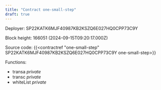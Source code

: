 ```yaml
---
title: "Contract one-small-step"
draft: true
---
```

Deployer: SP22KATK6MJF40987KB2KSZQ6E027HQ0CPP73C9Y


 



Block height: 166051 (2024-09-15T09:20:17.000Z)

Source code: {{<contractref "one-small-step" SP22KATK6MJF40987KB2KSZQ6E027HQ0CPP73C9Y one-small-step>}}

Functions:

* transa _private_
* transc _private_
* whiteList _private_
